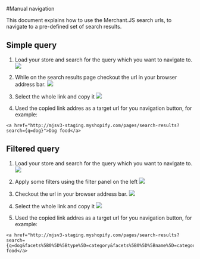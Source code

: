 #Manual navigation

This document explains how to use the Merchant.JS search urls, to navigate to a pre-defined set of search results.

## Simple query

1. Load your store and search for the query which you want to navigate to.
![](https://raw.githubusercontent.com/findify/documentation/master/merchant-js-core/images/manual_navigation_1.png)


2. While on the search results page checkout the url in your browser address bar.
![](https://raw.githubusercontent.com/findify/documentation/master/merchant-js-core/images/manual_navigation_2.png)


3. Select the whole link and copy it
![](https://raw.githubusercontent.com/findify/documentation/master/merchant-js-core/images/manual_navigation_3.png)


4. Used the copied link addres as a target url for you navigation button, for example: 
```
<a href="http://mjsv3-staging.myshopify.com/pages/search-results?search={q=dog}">Dog food</a>
```

## Filtered query

1. Load your store and search for the query which you want to navigate to.
![](https://raw.githubusercontent.com/findify/documentation/master/merchant-js-core/images/manual_navigation_1.png)


2. Apply some filters using the filter panel on the left
![](https://raw.githubusercontent.com/findify/documentation/master/merchant-js-core/images/manual_navigation_4.png)


2. Checkout the url in your browser address bar.
![](https://raw.githubusercontent.com/findify/documentation/master/merchant-js-core/images/manual_navigation_2.png)


3. Select the whole link and copy it
![](https://raw.githubusercontent.com/findify/documentation/master/merchant-js-core/images/manual_navigation_3.png)


4. Used the copied link addres as a target url for you navigation button, for example: 

```
<a href="http://mjsv3-staging.myshopify.com/pages/search-results?search={q=dog&facets%5B0%5D%5Btype%5D=category&facets%5B0%5D%5Bname%5D=category1&facets%5B0%5D%5Bvalues%5D%5B0%5D=Cat%20Food&facets%5B1%5D%5Btype%5D=range&facets%5B1%5D%5Bname%5D=price&facets%5B1%5D%5Bvalues%5D%5B0%5D%5Bto%5D=20&offset=0}">Dog food</a>
```
